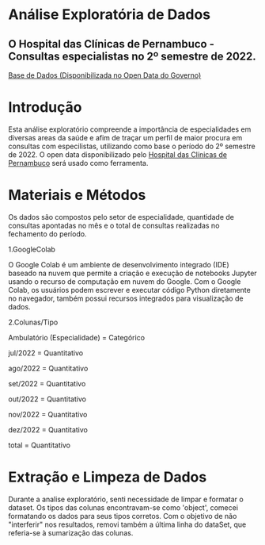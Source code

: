 # Análise Exploratória de Dados

## O Hospital das Clínicas de Pernambuco - Consultas especialistas no 2º semestre de 2022.

[Base de Dados (Disponibilizada no Open Data do Governo)](https://github.com/Tomasi/AnaliseExploratoriaDados/blob/7199759e7bf66217464e687db0cefac710949c7a/consultas_realizadas_por_especialidade_hc_ufpe_jul_a_dez22-fevereiro-2023.xlsx)

# Introdução

Esta análise exploratório compreende a importância de especialidades em diversas areas da saúde e afim de traçar um perfil de maior procura em consultas com especilistas, utilizando como base o período do 2º semestre de 2022. O open data disponibilizado pelo [Hospital das Clínicas de Pernambuco](https://www.gov.br/ebserh/pt-br/hospitais-universitarios/regiao-nordeste/hc-ufpe) será usado como ferramenta.

# Materiais e Métodos

Os dados são compostos pelo setor de especialidade, quantidade de consultas apontadas no mês e o total de consultas realizadas no fechamento do período.

1.GoogleColab

O Google Colab é um ambiente de desenvolvimento integrado (IDE) baseado na nuvem que permite a criação e execução de notebooks Jupyter usando o recurso de computação em nuvem do Google. Com o Google Colab, os usuários podem escrever e executar código Python diretamente no navegador, também possui recursos integrados para visualização de dados.

2.Colunas/Tipo

Ambulatório (Especialidade) = Categórico

jul/2022 = Quantitativo

ago/2022 = Quantitativo

set/2022 = Quantitativo

out/2022 = Quantitativo

nov/2022 = Quantitativo

dez/2022 = Quantitativo

total    = Quantitativo

# Extração e Limpeza de Dados

Durante a analise exploratório, senti necessidade de limpar e formatar o dataset. Os tipos das colunas encontravam-se como 'object', comecei formatando os dados para seus tipos corretos. Com o objetivo de não "interferir" nos resultados, removi também a última linha do dataSet, que referia-se à sumarização das colunas.



